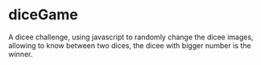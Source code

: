 # diceGame
A dicee challenge, using javascript to randomly change the dicee images, allowing to know between two dices, the dicee with bigger number is the winner.
